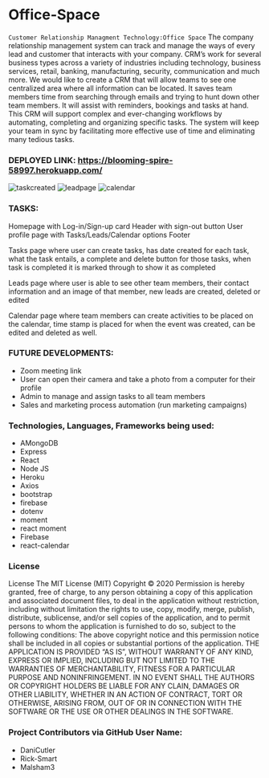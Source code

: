 # Office-Space

`Customer Relationship Managment Technology:Office Space`
The company relationship management system can track and manage the ways of every lead and customer that interacts with your company. CRM’s work for several business types across a variety of industries including technology, business services, retail, banking, manufacturing, security, communication and much more. 
We would like to create a CRM that will allow teams to see one centralized area where all information can be located. It saves team members time from searching through emails and trying to hunt down other team members. It will assist with reminders, bookings and tasks at hand.
This CRM will support complex and ever-changing workflows by automating, completing and organizing specific tasks. The system will keep your team in sync by facilitating more effective use of time and eliminating many tedious tasks. 


### DEPLOYED LINK: https://blooming-spire-58997.herokuapp.com/

![taskcreated](https://user-images.githubusercontent.com/72281065/106234736-8f3cca00-61b6-11eb-8985-066cbc9f5fbf.JPG)
![leadpage](https://user-images.githubusercontent.com/72281065/106234743-91068d80-61b6-11eb-8ce7-0b9cecbfc3e0.JPG)
![calendar](https://user-images.githubusercontent.com/72281065/106234746-9368e780-61b6-11eb-8c14-d0d27117f7ff.JPG)


### TASKS:
Homepage with Log-in/Sign-up card
Header with sign-out button
User profile page with Tasks/Leads/Calendar options
Footer

Tasks page where user can create tasks, has date created for each task, what the task entails, a complete and delete button for those tasks, when task is completed it is marked through to show it as completed

Leads page where user is able to see other team members, their contact information and an image of that member, new leads are created, deleted or edited

Calendar page where team members can create activities to be placed on the calendar, time stamp is placed for when the event was created, can be edited and deleted as well. 


### FUTURE DEVELOPMENTS:
* Zoom meeting link
* User can open their camera and take a photo from a computer for their profile
* Admin to manage and assign tasks to all team members
* Sales and marketing process automation (run marketing campaigns)



### Technologies, Languages, Frameworks being used:

* AMongoDB	
* Express
* React	
* Node JS
* Heroku	
* Axios
* bootstrap
* firebase
* dotenv	
* moment
* react moment
* Firebase
* react-calendar

### License
License
The MIT License (MIT) Copyright © 2020 Permission is hereby granted, free of charge, to any person obtaining a copy of this application and associated document files, to deal in the application without restriction, including without limitation the rights to use, copy, modify, merge, publish, distribute, sublicense, and/or sell copies of the application, and to permit persons to whom the application is furnished to do so, subject to the following conditions: The above copyright notice and this permission notice shall be included in all copies or substantial portions of the application. THE APPLICATION IS PROVIDED “AS IS”, WITHOUT WARRANTY OF ANY KIND, EXPRESS OR IMPLIED, INCLUDING BUT NOT LIMITED TO THE WARRANTIES OF MERCHANTABILITY, FITNESS FOR A PARTICULAR PURPOSE AND NONINFRINGEMENT. IN NO EVENT SHALL THE AUTHORS OR COPYRIGHT HOLDERS BE LIABLE FOR ANY CLAIN, DAMAGES OR OTHER LIABILITY, WHETHER IN AN ACTION OF CONTRACT, TORT OR OTHERWISE, ARISING FROM, OUT OF OR IN CONNECTION WITH THE SOFTWARE OR THE USE OR OTHER DEALINGS IN THE SOFTWARE.

### Project Contributors via GitHub User Name: 
* DaniCutler
* Rick-Smart
* Malsham3
